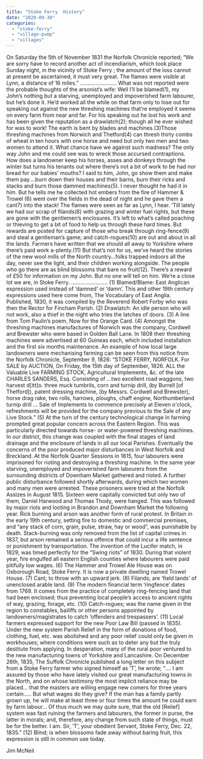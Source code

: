 ```yaml
---
title: "Stoke Ferry  History"
date: "2020-09-30"
categories: 
  - "stoke-ferry"
  - "village-pump"
  - "villages"
---
```


On Saturday the 5th of November 1831 the Norfolk Chronicle reported; “We are sorry have to record another act of incendiarism, which took place Sunday night, in the vicinity of Stoke Ferry ; the amount of the loss cannot at present be ascertained, it must very great. The flames were visible at Lynn, a distance of 16 miles.” …………………… What was not reported were the probable thoughts of the arsonist’s wife: Well I’ll be blamed(1), my John’s nothing but a starving, unemployed and impoverished farm labourer, but he’s done it. He’d worked all the while on that farm only to lose out for speaking out against the new threshing machines that’re employed it seems on every farm from near and far. For his speaking out he lost his work and has been given the reputation as a drawlatch(2); though all he ever wished for was to work! The earth is bent by blades and machines.(3)Those threshing machines from Norwich and Thetford(4) can thresh thirty combs of wheat in ten hours with one horse and need but only two men and two women to attend it. What chance have we against such madness? The only way John and me could see was to wreck those accursed contraptions. How does a landowner keep his horses, asses and donkeys through the winter but turns his tenants out where there’s not a bit of work to be had nor bread for our babies’ mouths? I said to him, John, go show them and make them pay….burn down their houses and their barns, burn their ricks and stacks and burn those dammed machines(5). I never thought he had it in him. But he tells me he collected hot embers from the fire of Hammer & Trowel (6) went over the fields in the dead of night and he gave them a cant7) into the stack! The flames were seen as far as Lynn, I hear. ‘Till lately we had our scrap of filands(8) with grazing and winter fuel rights, but these are gone with the gentlemen’s enclosures. It’s left to what’s called poaching or thieving to get a bit of food to help us through these hard times. But rewards are posted for capture of those who break through ring-fence(9) and steal a gentleman’s game; and catch-rogues(10) are out and about in all the lands. Farmers have written that we should all away to Yorkshire where there’s paid work a-plenty.(11) But that’s not for us, we’ve heard the stories of the new wool mills of the North country…folks trapped indoors all the day, never see the light, and their children working alongside. The people who go there are as blind blossoms that bare no fruit(12). There’s a reward of £50 for information on my John. But no one will tell on him. We’re a close lot we are, in Stoke Ferry. …………………… (1) Blamed/Blame: East Anglican expression used instead of ‘damned’ or ‘damn’. This and other 19th century expressions used here come from, The Vocabulary of East Anglia. Published, 1830, it was compiled by the Reverend Robert Forby who was then the Rector for Fincham Parish. (2) Drawlatch: An idle person who will not work, also a thief in the night who tries the latches of doors. (3) A line from Tom Paulin’s poem, Now for the Orange Card. (4) Amongst the threshing machines manufactures of Norwich was the company, Cordwell and Brewster who were based in Golden Ball Lane. In 1808 their threshing machines were advertised at 60 Guineas each, which included installation and the first six months maintenance. An example of how local large landowners were mechanising farming can be seen from this notice from the Norfolk Chronicle, September 9, 1826: “STOKE FERRY, NORFOLK. For SALE by AUCTION, On Friday, the 15th day of September, 1826. ALL the Valuable Live FARMING STOCK, Agricultural Implements, &c. of the late CHARLES SANDERS, Esq. Consisting of …two excellent road waggons, two harvest d\[itt\]o. three muck tumbrils, corn and turnip drill, (by Burrell \[of Thetford\]), patent dressing machine, (by Messrs. Cordwell and Brewster), horse drag rake, two rolls, harrows, ploughs, chaff engine, Northumberland turnip drill … Sale of Implements to commence precisely at Eleven o'clock, refreshments will be provided for the company previous to the Sale of any Live Stock.” (5) At the turn of the century technological change in farming prompted great popular concern across the Eastern Region. This was particularly directed towards horse- or water-powered threshing machines. In our district, this change was coupled with the final stages of land drainage and the enclosure of lands in all our local Parishes. Eventually the concerns of the poor produced major disturbances in West Norfolk and Breckland. At the Norfolk Quarter Sessions in 1815, four labourers were imprisoned for rioting and destroying a threshing machine. In the same year starving, unemployed and impoverished farm labourers from the surrounding districts of Downham Market gathered and rioted. A further public disturbance followed shortly afterwards, during which two women and many men were arrested. These prisoners were tried at the Norfolk Assizes in August 1815. Sixteen were capitally convicted but only two of them, Daniel Harwood and Thomas Thody, were hanged. This was followed by major riots and looting in Brandon and Downham Market the following year. Rick burning and arson was another form of rural protest. In Britain in the early 19th century, setting fire to domestic and commercial premises, and “any stack of corn, grain, pulse, straw, hay or wood”, was punishable by death. Stack-burning was only removed from the list of capital crimes in 1837, but arson remained a serious offence that could incur a life sentence or punishment by transportation. The invention of the Lucifer match, in 1829, was timed perfectly for the “Swing riots” of 1830. During that violent year, fire engulfed all eastern English counties where labourers were paid pitifully low wages. (6) The Hammer and Trowel Ale House was on Oxborough Road, Stoke Ferry. It is now a private dwelling named Trowel House. (7) Cant; to throw with an upward jerk. (8) Filands; are ‘field lands’ of unenclosed arable land. (9) The modern financial term ‘ringfence’ dates from 1769. It comes from the practice of completely ring-fencing land that had been enclosed; thus preventing local people’s access to ancient rights of way, grazing, forage, etc. (10) Catch-rogues; was the name given in the region to constables, bailiffs or other persons appointed by landowners/magistrates to catch ‘offenders and trespassers’. (11) Local farmers expressed support for the new Poor Law Bill (passed in 1835). Under the new system Parish Relief in the form of donations of food, clothing, fuel, etc. was abolished and any poor relief could only be given in workhouses; where conditions were such as to deter any but the truly destitute from applying. In desperation, many of the rural poor ventured to the new manufacturing towns of Yorkshire and Lancashire. On December 26th, 1835, The Suffolk Chronicle published a long letter on this subject from a Stoke Ferry farmer who signed himself as ‘T’, he wrote; “…. I am assured by those who have lately visited our great manufacturing towns in the North, and on whose testimony the most implicit reliance may be placed… that the masters are willing engage new comers for three years certain….. But what wages do they give? If the man has a family partly grown up, he will make at least three or four times the amount he could earn by farm labour... Of thus much we may quite sure, that the old \[Relief\] system was fast ruining the farmers and labourers, the former in purse, the latter in morals; and, therefore, any change from such state of things, must be for the better. I am. Sir, ‘T’, your obedient Servant, Stoke Ferry, Dec. 22, 1835.” (12) Blind; is when blossoms fade away without baring fruit, this expression is still in common use today.  

Jim McNeil
